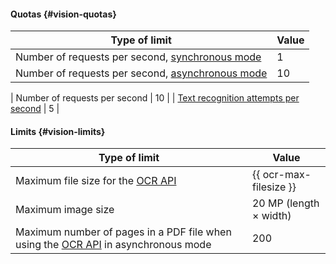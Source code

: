 #### Quotas {#vision-quotas}

| Type of limit | Value |
----- | -----
Number of requests per second, [synchronous mode](../vision/ocr/api-ref/TextRecognition/index.md) | 1 
Number of requests per second, [asynchronous mode](../vision/ocr/api-ref/TextRecognitionAsync/index.md) | 10 

| Number of requests per second | 10 |
| [Text recognition attempts per second](../vision/concepts/ocr/index.md) | 5 |

#### Limits {#vision-limits}

| Type of limit | Value |
----- | -----
| Maximum file size for the [OCR API](../vision/ocr/api-ref/index.md) | {{ ocr-max-filesize }} |
| Maximum image size | 20 MP (length × width) |
| Maximum number of pages in a PDF file when using the [OCR API](../vision/ocr/api-ref/index.md) in asynchronous mode | 200 |